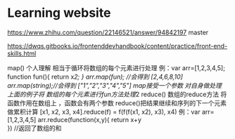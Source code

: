 # Learning website

https://www.zhihu.com/question/22146521/answer/94842197     master

https://dwqs.gitbooks.io/frontenddevhandbook/content/practice/front-end-skills.html



map() 个人理解 相当于循环将数组的每个元素进行处理
      例：var arr=[1,2,3,4,5];
          function fun(){
          return x*2;
          }
          arr.map(fun);   //会得到 [2,4,6,8,10]  
          arr.map(string);//会得到 ["1","2","3","4","5"]
          map接受一个参数   对自身做处理   上面的例子将 数组的每个元素进行fun方法处理*2
reduce() 数组的reduce方法 将函数作用在数组上 ，函数会有两个参数
          reduce()把结果继续和序列的下一个元素做累积计算
           [x1, x2, x3, x4].reduce(f) = f(f(f(x1, x2), x3), x4)
        例：var arr=[1,2,3,4,5]
            arr.reduce(function(x,y){
              return x+y   
            })      //返回了数组的和
            
           
